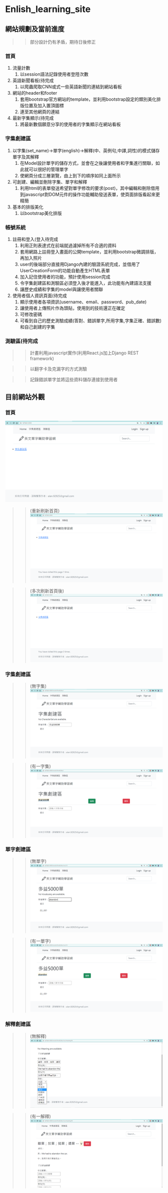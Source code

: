 # Enlish_learning_site

## 網站規劃及當前進度
>> 部分設計仍有矛盾，期待日後修正

### 首頁
1. 流量計數
	1. 以session語法記錄使用者登陸次數
2. 英語新聞看板(待完成
	1. 以爬蟲爬取CNN或式一些英語新聞的連結到網站看板
3. 網站的header和footer
	1. 套用bootstrap官方網站的template，並利用bootstrap設定的類別美化排版位置及加入置頂圖標
	2. 連至其他網頁的連結
4. 最新字集顯示(待完成
	1. 將最新數個願意分享的使用者的字集顯示在網站看板

### 字集創建區
1. 以字集(set_name)->單字(english)->解釋(中、英例句,中譯,詞性)的模式儲存單字及其解釋
	1. 在Model設計單字的儲存方式，並會在之後讓使用者和字集進行關聯，如此就可以很好的管理單字
	2. 使網頁分成三層瀏覽，由上到下的順序如同上面所示
2. 可創建、編輯並刪除字集、單字和解釋
	1. 利用html的表單發送希望對單字修改的要求(post)，其中編輯和刪除借用到javascript對DOM元件的操作功能輔助發送表單，使頁面排版看起來更精簡
3. 基本的排版美化
	1. 以bootstrap美化排版

### 帳號系統
1. 註冊和登入(登入待完成
	1. 利用正則表達式在前端就過濾掉所有不合適的資料
	2. 套用網路上註冊登入畫面的公開template，並利用bootstrap微調排版，再加入照片
	3. user的後端部分直接用Django內建的驗證系統完成，並借用了UserCreationForm的功能自動產生HTML表單
	4. 加入記住使用者的功能，預計使用session完成
	5. 令字集創建區和測驗區必須登入後才能進入，此功能有內建語法支援
	6. 讓歷史成績和字集的model與讓使用者關聯
2. 使用者個人資訊頁面(待完成
	1. 顯示使用者各項資訊(username、email、password、pub_date)
	2. 讓使用者上傳照片作為頭貼，使用到的技術還正在確定
	3. 可修改密碼
	4. 可看到自己的歷史測驗成績(答對、錯誤單字,所用字集,字集正確、錯誤數)和自己創建的字集

### 測驗區(待完成
>> 計畫利用javascript實作(利用React.js加上Django REST framework)

>> 以翻字卡及克漏字的方式測驗

>> 記錄錯誤單字並將這些資料儲存連接到使用者

## 目前網站外觀

### 首頁

![alt text](https://github.com/AW-AlanWu/Enlish_learning_site/blob/master/images/1.png)

>> (重新刷新首頁)
![alt text](https://github.com/AW-AlanWu/Enlish_learning_site/blob/master/images/2.png)

>> (多次刷新首頁後)
![alt text](https://github.com/AW-AlanWu/Enlish_learning_site/blob/master/images/3.png)

### 字集創建區

>> (無字集)
![alt text](https://github.com/AW-AlanWu/Enlish_learning_site/blob/master/images/4.png)

>> (有一字集)
![alt text](https://github.com/AW-AlanWu/Enlish_learning_site/blob/master/images/5.png)

### 單字創建區

>> (無單字)
![alt text](https://github.com/AW-AlanWu/Enlish_learning_site/blob/master/images/6.png)

>> (有一單字)
![alt text](https://github.com/AW-AlanWu/Enlish_learning_site/blob/master/images/7.png)

### 解釋創建區

>> (無解釋)
![alt text](https://github.com/AW-AlanWu/Enlish_learning_site/blob/master/images/8.png)

>> (有一解釋)
![alt text](https://github.com/AW-AlanWu/Enlish_learning_site/blob/master/images/9.png)

<!--admin_site：
Username=admin
Password=zaq1xsw2-->
